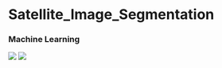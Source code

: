 # Satellite_Image_Segmentation


### Machine Learning
<img src="https://img.shields.io/badge/opencv-5C3EE8?style=for-the-badge&logo=opencv&logoColor=white">
<img src="https://img.shields.io/badge/tensorflow-FF6F00?style=for-the-badge&logo=opencv&logoColor=white">

